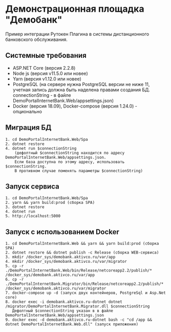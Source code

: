 # Демонстрационная площадка "Демобанк"

Пример интеграции Рутокен Плагина в системы дистанционного банковского обслуживания.


## Системные требования

- ASP.NET Core (версия 2.2.8)
- Node js (версия v11.5.0 или новее)
- Yarn (версия v1.12.0 или новее)
- PostgreSQL (на сервере нужна PostgreSQL версии не ниже 11, учетная запись должна быть наделена правами создания БД. 
    connectionString - в файле DemoPortalInternetBank.Web/appsettings.json)
- Docker (версия 18.09), Docker-compose (версия 1.24.0) - опционально

## Миграция БД
```
1. cd DemoPortalInternetBank.Web/Spa
2. dotnet restore
4. dotnet run $connectionString 
    (дефолтный $connectionString находится по адресу DemoPortalInternetBank.Web/appsettings.json.  
    Если база доступна по этому адресу, использовать $connectionString.  
    В противном случае поменять параметры $connectionString)
```


## Запуск сервиса
```
1. cd DemoPortalInternetBank.Web/Spa
2. yarn && yarn build:prod (сборка SPA)
3. dotnet restore
4. dotnet run
5. http://localhost:5000
```

## Запуск с использованием Docker
```
1. cd DemoPortalInternetBank.Web && yarn && yarn build:prod (сборка SPA)
2. dotnet restore && dotnet publish -c Release (сборка WEB-сервиса)
3. mkdir /docker_sys/demobank.aktivco.ru/var/app
4. mkdir /docker_sys/demobank.aktivco.ru/var/migrator
5. cp -r ./DemoPortalInternetBank.Web/bin/Release/netcoreapp2.2/publish/* /docker_sys/demobank.aktivco.ru/var/app
6. cp -r ./DemoPortalInternetBank.Migrator/bin/Release/netcoreapp2.2/publish/* /docker_sys/demobank.aktivco.ru/var/migrator
7. docker-compose up -d (запуск двух контейнеров, PostgreSql и Asp.Net core)
8. docker exec -i demobank.aktivco.ru-dotnet dotnet /migrator/DemoPortalInternetBank.Migrator.dll $connectionString
   Дефолтный $connectionString указан в в файле DemoPortalInternetBank.Web/appsettings.json
9. docker exec -d demobank.aktivco.ru-dotnet bash -c "cd /app && dotnet DemoPortalInternetBank.Web.dll" (запуск приложения)
```